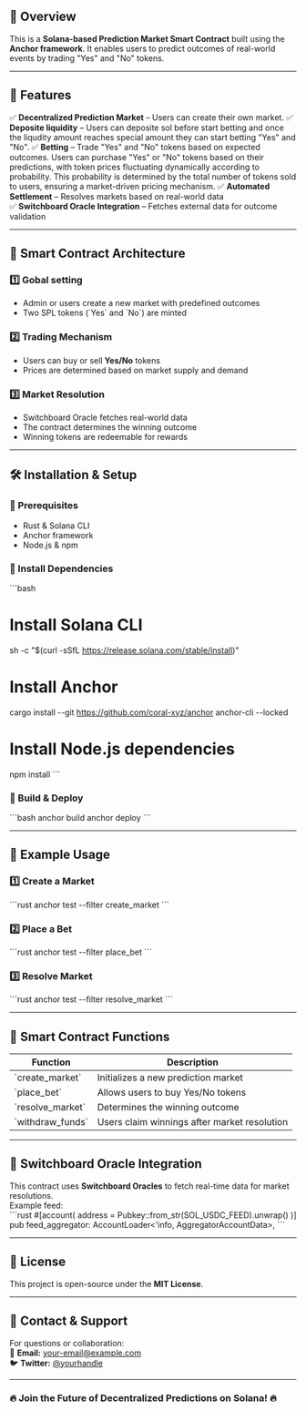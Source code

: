 ## 🔹 Overview
This is a **Solana-based Prediction Market Smart Contract** built using the **Anchor framework**. It enables users to predict outcomes of real-world events by trading "Yes" and "No" tokens.

---

## 🚀 Features
✅ **Decentralized Prediction Market** – Users can create their own market.
✅ **Deposite liquidity** – Users can deposite sol before start betting and once the liqudity amount reaches special amount they can start betting "Yes" and "No".
✅ **Betting** – Trade "Yes" and "No" tokens based on expected outcomes. Users can purchase "Yes" or "No" tokens based on their predictions, with token prices fluctuating dynamically according to probability. This probability is determined by the total number of tokens sold to users, ensuring a market-driven pricing mechanism.
✅ **Automated Settlement** – Resolves markets based on real-world data  
✅ **Switchboard Oracle Integration** – Fetches external data for outcome validation  

---

## 📜 Smart Contract Architecture
### 1️⃣ Gobal setting
- Admin or users create a new market with predefined outcomes  
- Two SPL tokens (\`Yes\` and \`No\`) are minted  

### 2️⃣ Trading Mechanism
- Users can buy or sell **Yes/No** tokens  
- Prices are determined based on market supply and demand  

### 3️⃣ Market Resolution
- Switchboard Oracle fetches real-world data  
- The contract determines the winning outcome  
- Winning tokens are redeemable for rewards  

---

## 🛠 Installation & Setup
### 🔹 Prerequisites
- Rust & Solana CLI  
- Anchor framework  
- Node.js & npm  

### 🔹 Install Dependencies
\`\`\`bash
# Install Solana CLI
sh -c "$(curl -sSfL https://release.solana.com/stable/install)"

# Install Anchor
cargo install --git https://github.com/coral-xyz/anchor anchor-cli --locked

# Install Node.js dependencies
npm install
\`\`\`

### 🔹 Build & Deploy
\`\`\`bash
anchor build
anchor deploy
\`\`\`

---

## 📝 Example Usage
### 1️⃣ Create a Market
\`\`\`rust
anchor test --filter create_market
\`\`\`
### 2️⃣ Place a Bet
\`\`\`rust
anchor test --filter place_bet
\`\`\`
### 3️⃣ Resolve Market
\`\`\`rust
anchor test --filter resolve_market
\`\`\`

---

## 📜 Smart Contract Functions
| Function | Description |
|----------|------------|
| \`create_market\` | Initializes a new prediction market |
| \`place_bet\` | Allows users to buy Yes/No tokens |
| \`resolve_market\` | Determines the winning outcome |
| \`withdraw_funds\` | Users claim winnings after market resolution |

---

## 📡 Switchboard Oracle Integration
This contract uses **Switchboard Oracles** to fetch real-time data for market resolutions.  
Example feed:  
\`\`\`rust
#[account(
    address = Pubkey::from_str(SOL_USDC_FEED).unwrap()
)]
pub feed_aggregator: AccountLoader<'info, AggregatorAccountData>,
\`\`\`

---

## 📜 License
This project is open-source under the **MIT License**.  

---

## 📩 Contact & Support
For questions or collaboration:  
📧 **Email:** [your-email@example.com](mailto:your-email@example.com)  
🐦 **Twitter:** [@yourhandle](https://twitter.com/yourhandle)  

---

### 🔥 **Join the Future of Decentralized Predictions on Solana!** 🔥  
